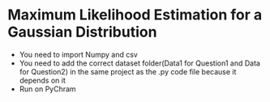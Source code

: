 # Maximum Likelihood Estimation for a Gaussian Distribution

- You need to import Numpy and csv
- You need to add the correct dataset folder(Data1 for Question1 and Data for Question2) in the same project as the .py code file because it depends on it
- Run on PyChram
